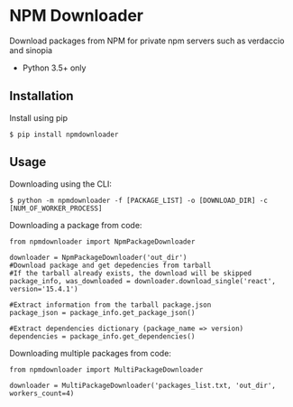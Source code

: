 NPM Downloader
==============
Download packages from NPM for private npm servers such as verdaccio and sinopia

- Python 3.5+ only

Installation
------------

Install using pip

```
$ pip install npmdownloader
```

Usage
-----
Downloading using the CLI:
```
$ python -m npmdownloader -f [PACKAGE_LIST] -o [DOWNLOAD_DIR] -c [NUM_OF_WORKER_PROCESS]
```

Downloading a package from code:
```
from npmdownloader import NpmPackageDownloader

downloader = NpmPackageDownloader('out_dir')
#Download package and get depedencies from tarball
#If the tarball already exists, the download will be skipped
package_info, was_downloaded = downloader.download_single('react', version='15.4.1')

#Extract information from the tarball package.json
package_json = package_info.get_package_json()

#Extract dependencies dictionary (package_name => version)
dependencies = package_info.get_dependencies()
```

Downloading multiple packages from code:
```
from npmdownloader import MultiPackageDownloader

downloader = MultiPackageDownloader('packages_list.txt, 'out_dir', workers_count=4)
```
